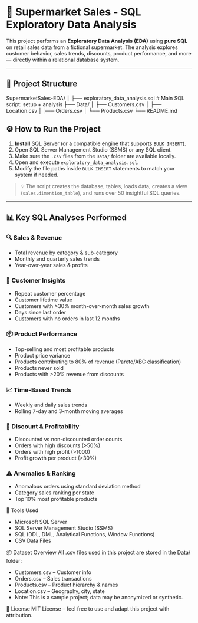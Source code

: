 # 🛒 Supermarket Sales - SQL Exploratory Data Analysis

This project performs an **Exploratory Data Analysis (EDA)** using **pure SQL** on retail sales data from a fictional supermarket. The analysis explores customer behavior, sales trends, discounts, product performance, and more — directly within a relational database system.

---

## 📁 Project Structure

SupermarketSales-EDA/
│
├── exploratory_data_analysis.sql # Main SQL script: setup + analysis
├── Data/
│ ├── Customers.csv
│ ├── Location.csv
│ ├── Orders.csv
│ └── Products.csv
└── README.md

## ⚙️ How to Run the Project

1. **Install** SQL Server (or a compatible engine that supports `BULK INSERT`).
2. Open SQL Server Management Studio (SSMS) or any SQL client.
3. Make sure the `.csv` files from the `Data/` folder are available locally.
4. Open and execute `exploratory_data_analysis.sql`.
5. Modify the file paths inside `BULK INSERT` statements to match your system if needed.

> 💡 The script creates the database, tables, loads data, creates a view (`sales.dimention_table`), and runs over 50 insightful SQL queries.

---

## 📊 Key SQL Analyses Performed

### 🔍 Sales & Revenue
- Total revenue by category & sub-category
- Monthly and quarterly sales trends
- Year-over-year sales & profits

### 👥 Customer Insights
- Repeat customer percentage
- Customer lifetime value
- Customers with >30% month-over-month sales growth
- Days since last order
- Customers with no orders in last 12 months

### 📦 Product Performance
- Top-selling and most profitable products
- Product price variance
- Products contributing to 80% of revenue (Pareto/ABC classification)
- Products never sold
- Products with >20% revenue from discounts

### 📈 Time-Based Trends
- Weekly and daily sales trends
- Rolling 7-day and 3-month moving averages

### 🧾 Discount & Profitability
- Discounted vs non-discounted order counts
- Orders with high discounts (>50%)
- Orders with high profit (>1000)
- Profit growth per product (>30%)

### ⚠️ Anomalies & Ranking
- Anomalous orders using standard deviation method
- Category sales ranking per state
- Top 10% most profitable products


🧰 Tools Used
- Microsoft SQL Server
- SQL Server Management Studio (SSMS)
- SQL (DDL, DML, Analytical Functions, Window Functions)
- CSV Data Files


📦 Dataset Overview
All .csv files used in this project are stored in the Data/ folder:
- Customers.csv – Customer info
- Orders.csv – Sales transactions
- Products.csv – Product hierarchy & names
- Location.csv – Geography, city, state
- Note: This is a sample project; data may be anonymized or synthetic.


📄 License
MIT License – feel free to use and adapt this project with attribution.



